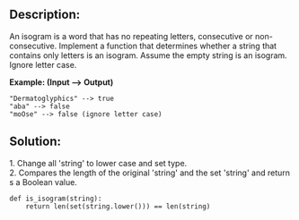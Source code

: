 ## Description:

An isogram is a word that has no repeating letters, consecutive or non-consecutive. Implement a function that determines whether a string that contains only letters is an isogram. Assume the empty string is an isogram. Ignore letter case.

**Example: (Input --> Output)**

```
"Dermatoglyphics" --> true
"aba" --> false
"moOse" --> false (ignore letter case)
```

## Solution:

1\. Change all 'string' to lower case and set type.  
2. Compares the length of the original 'string' and the set 'string' and returns a Boolean value.

```
def is_isogram(string):
    return len(set(string.lower())) == len(string)
```